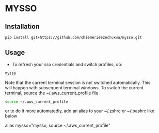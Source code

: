 # MYSSO

## Installation

```bash
pip install git+https://github.com/chiemerieezechukwu/mysso.git
```

## Usage

- To refresh your sso credentials and switch profiles, do:

```bash
mysso
```

Note that the current terminal session is not switched automatically. This will happen with subsequent terminal windows. To switch the current terminal, source the ~/.aws_current_profile file

```bash
source ~/.aws_current_profile
```

or to do it more automatedly, add an alias to your ~/.zshrc or ~/.bashrc like below

alias mysso="mysso; source ~/.aws_current_profile"
